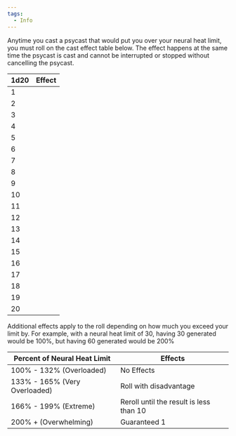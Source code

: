 ```yaml
---
tags:
  - Info
---
```

Anytime you cast a psycast that would put you over your neural heat limit, you must roll on the cast effect table below. The effect happens at the same time the psycast is cast and cannot be interrupted or stopped without cancelling the psycast.

| 1d20 | Effect |
| ---- | ------ |
| 1    |        |
| 2    |        |
| 3    |        |
| 4    |        |
| 5    |        |
| 6    |        |
| 7    |        |
| 8    |        |
| 9    |        |
| 10   |        |
| 11   |        |
| 12   |        |
| 13   |        |
| 14   |        |
| 15   |        |
| 16   |        |
| 17   |        |
| 18   |        |
| 19   |        |
| 20   |        |

Additional effects apply to the roll depending on how much you exceed your limit by. For example, with a neural heat limit of 30, having 30 generated would be 100%, but having 60 generated would be 200%

| Percent of Neural Heat Limit  | Effects                                 |
| ----------------------------- | --------------------------------------- |
| 100% - 132% (Overloaded)      | No Effects                              |
| 133% - 165% (Very Overloaded) | Roll with disadvantage                  |
| 166% - 199% (Extreme)         | Reroll until the result is less than 10 |
| 200% + (Overwhelming)         | Guaranteed 1                            |
